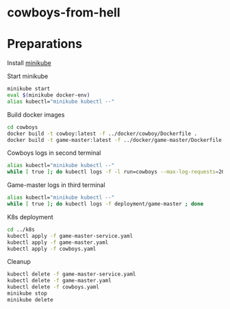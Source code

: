 # cowboys-from-hell

# Preparations

Install [minikube](https://minikube.sigs.k8s.io/docs/start/)


Start minikube
```bash
minikube start
eval $(minikube docker-env)
alias kubectl="minikube kubectl --"
```

Build docker images
```bash
cd cowboys
docker build -t cowboy:latest -f ../docker/cowboy/Dockerfile .
docker build -t game-master:latest -f ../docker/game-master/Dockerfile .
```

Cowboys logs in second terminal
```bash
alias kubectl="minikube kubectl --"
while [ true ]; do kubectl logs -f -l run=cowboys --max-log-requests=20 --tail=10000; done
```

Game-master logs in third terminal
```bash
alias kubectl="minikube kubectl --"
while [ true ]; do kubectl logs -f deployment/game-master ; done
```

K8s deployment
```bash
cd ../k8s
kubectl apply -f game-master-service.yaml
kubectl apply -f game-master.yaml
kubectl apply -f cowboys.yaml
```


Cleanup
```bash
kubectl delete -f game-master-service.yaml
kubectl delete -f game-master.yaml
kubectl delete -f cowboys.yaml
minikube stop
minikube delete
```

